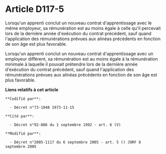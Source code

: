 # Article D117-5

Lorsqu'un apprenti conclut un nouveau contrat d'apprentissage avec le même employeur, sa rémunération est au moins égale à
celle qu'il percevait lors de la dernière année d'exécution du contrat précédent, sauf quand l'application des rémunérations
prévues aux alinéas précédents en fonction de son âge est plus favorable.

Lorsqu'un apprenti conclut un nouveau contrat d'apprentissage avec un employeur différent, sa rémunération est au moins égale
à la rémunération minimale à laquelle il pouvait prétendre lors de la dernière année d'exécution du contrat précédent, sauf
quand l'application des rémunérations prévues aux alinéas précédents en fonction de son âge est plus favorable.

**Liens relatifs à cet article**

	**Codifié par**:

	  - Décret n°73-1048 1973-11-15

	**Cité par**:

	  - Décret n°92-886 du 1 septembre 1992 - art. 6 (V)

	**Modifié par**:

	  - Décret n°2005-1117 du 6 septembre 2005 - art. 5 () JORF 8 septembre 2005

